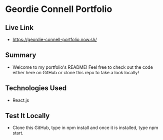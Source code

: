 # Geordie Connell Portfolio

## Live Link
- https://geordie-connell-portfolio.now.sh/

## Summary

- Welcome to my portfolio's README! Feel free to check out the code either here on GitHub or clone this repo to take a look locally!

## Technologies Used

- React.js

## Test It Locally

- Clone this GitHub, type in npm install and once it is installed, type npm start.
